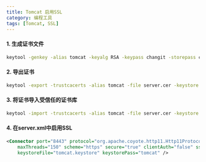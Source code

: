 ```yaml
---
title: Tomcat 启用SSL
category: 编程工具
tags: [Tomcat, SSL]
---
```


#### 1. 生成证书文件

```bash
keytool -genkey -alias tomcat -keyalg RSA -keypass changit -storepass changit -keystore server.keystore -validity 3600
```

#### 2. 导出证书

```bash
keytool -export -trustcacerts -alias tomcat -file server.cer -keystore  server.keystore -storepass changit
```

#### 3. 将证书导入受信任的证书库

```bash
keytool -import -trustcacerts -alias tomcat -file server.cer -keystore  $JAVA_HOME/jre/lib/security/cacerts -storepass changeit
```

#### 4. 在server.xml中启用SSL

```xml
<Connector port="8443" protocol="org.apache.coyote.http11.Http11Protocol" SSLEnabled="true"
    maxThreads="150" scheme="https" secure="true" clientAuth="false" sslProtocol="TLS"
    keystoreFile="tomcat.keystore" keystorePass="tomcat" />
```
